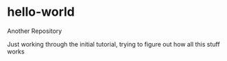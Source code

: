 # hello-world
Another Repository

Just working through the initial tutorial, trying to figure out how all this stuff works
